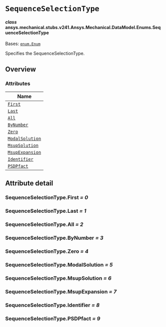 <!-- vale off -->

<a id="sequenceselectiontype"></a>

# `SequenceSelectionType`

<a id="ansys.mechanical.stubs.v241.Ansys.Mechanical.DataModel.Enums.SequenceSelectionType"></a>

#### *class* ansys.mechanical.stubs.v241.Ansys.Mechanical.DataModel.Enums.SequenceSelectionType

Bases: [`enum.Enum`](https://docs.python.org/3/library/enum.html#enum.Enum)

Specifies the SequenceSelectionType.

<!-- !! processed by numpydoc !! -->

<a id="overview"></a>

## Overview

### Attributes

| Name |
| --------------------------------------------------------- |
| [`First`](#SequenceSelectionType.First) |
| [`Last`](#SequenceSelectionType.Last) |
| [`All`](#SequenceSelectionType.All) |
| [`ByNumber`](#SequenceSelectionType.ByNumber) |
| [`Zero`](#SequenceSelectionType.Zero) |
| [`ModalSolution`](#SequenceSelectionType.ModalSolution) |
| [`MsupSolution`](#SequenceSelectionType.MsupSolution) |
| [`MsupExpansion`](#SequenceSelectionType.MsupExpansion) |
| [`Identifier`](#SequenceSelectionType.Identifier) |
| [`PSDPfact`](#SequenceSelectionType.PSDPfact) |

<a id="attribute-detail"></a>

## Attribute detail

<a id="SequenceSelectionType.First"></a>

### SequenceSelectionType.First *= 0*

<a id="SequenceSelectionType.Last"></a>

### SequenceSelectionType.Last *= 1*

<a id="SequenceSelectionType.All"></a>

### SequenceSelectionType.All *= 2*

<a id="SequenceSelectionType.ByNumber"></a>

### SequenceSelectionType.ByNumber *= 3*

<a id="SequenceSelectionType.Zero"></a>

### SequenceSelectionType.Zero *= 4*

<a id="SequenceSelectionType.ModalSolution"></a>

### SequenceSelectionType.ModalSolution *= 5*

<a id="SequenceSelectionType.MsupSolution"></a>

### SequenceSelectionType.MsupSolution *= 6*

<a id="SequenceSelectionType.MsupExpansion"></a>

### SequenceSelectionType.MsupExpansion *= 7*

<a id="SequenceSelectionType.Identifier"></a>

### SequenceSelectionType.Identifier *= 8*

<a id="SequenceSelectionType.PSDPfact"></a>

### SequenceSelectionType.PSDPfact *= 9*

<!-- vale on -->
